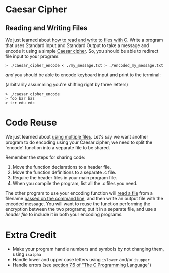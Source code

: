 # Caesar Cipher

## Reading and Writing Files

We just learned about
[how to read and write to files with C][reading-and-writing-to-files].
Write a program that uses Standard Input and Standard Output to take a message
and encode it using a simple [Caesar cipher][caesar-cipher-wikipedia]. So, you
should be able to redirect file input to your program:

```
> ./caesar_cipher_encode < ./my_message.txt > ./encoded_my_message.txt
```

*and* you should be able to encode keyboard input and print to the terminal:

(arbitrarily assumming you're shifting right by three letters)
```
> ./caesar_cipher_encode
> foo bar baz
> irr edu edc
```

# Code Reuse
We just learned about [using multiple files][using-mult-files]. Let's say we
want another program to do encoding using your Caesar cipher; we need to split 
the 'encode' function into a separate file to be shared.

Remember the steps for sharing code:

1. Move the function declarations to a header file.
2. Move the function definitions to a separate .c file.
3. Require the header files in your main program file.
4. When you compile the program, list all the .c files you need.

The other program to use your encoding function will
[read a file][read-file-notes] from a filename [passed on the command line][command-line-args-notes], and then write an
output file with the encoded message. You will want to reuse the function
performing the encryption between the two programs; put it in a separate file,
and use a *header file* to include it in both your encoding programs.

[read-file-notes]: https://github.com/LearnToCodeC/CProgrammingCurriculum/blob/master/notes/intro/reading_and_writing_to_files.md#reading-and-writing-files
[command-line-args-notes]: https://github.com/LearnToCodeC/CProgrammingCurriculum/blob/master/notes/small_tools/command_line_options.md#reading-command-line-arguments

# Extra Credit
 - Make your program handle numbers and symbols by not changing them, using `isalpha`
 - Handle lower and upper case letters using `islower` and/or `isupper`
 - Handle errors (see [section 7.6 of "The C Programming Language"][k-r-p163])

[reading-and-writing-to-files]: ../../../notes/intro/reading_and_writing_to_files.md
[caesar-cipher-wikipedia]: http://en.wikipedia.org/wiki/Caesar_cipher
[k-r-p163]: http://www.iups.org/media/meeting_minutes/C.pdf#page=133
[using-mult-files]: ../../notes/organizing_code/using_multiple_files.md
